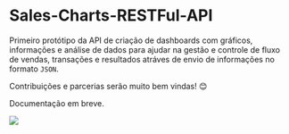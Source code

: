 # Sales-Charts-RESTFul-API

Primeiro protótipo da API de criação de dashboards com gráficos, informações e análise de dados para 
ajudar na gestão e controle de fluxo de vendas, transações e resultados atráves de envio de informações no formato `JSON`.

Contribuições e parcerias serão muito bem vindas! :blush:

Documentação em breve.

<img src="https://github.com/MayconPCampos/Django-Sales-Charts-RESTFul-API/blob/main/Chart%20dashboard.jpg?raw=true"/>
